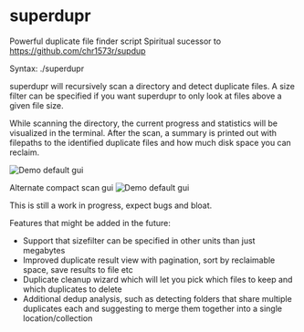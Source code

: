 # superdupr
Powerful duplicate file finder script
Spiritual sucessor to https://github.com/chr1573r/supdup

Syntax: ./superdupr <directory to analyze> <minimum file size in megabytes>

superdupr will recursively scan a directory and detect duplicate files.
A size filter can be specified if you want superdupr to only look at files above a given file size.

While scanning the directory, the current progress and statistics will be visualized in the terminal.
After the scan, a summary is printed out with filepaths to the identified duplicate files and how much disk space you can reclaim.

![Demo default gui](https://chr1573r.github.io/repo-assets/superdupr/demo_super.gif)

Alternate compact scan gui
![Demo default gui](https://chr1573r.github.io/repo-assets/superdupr/demo_compact.gif)

This is still a work in progress, expect bugs and bloat.

Features that might be added in the future:
 - Support that sizefilter can be specified in other units than just megabytes
 - Improved duplicate result view with pagination, sort by reclaimable space, save results to file etc
 - Duplicate cleanup wizard which will let you pick which files to keep and which duplicates to delete
 - Additional dedup analysis, such as detecting folders that share multiple duplicates each and suggesting to merge them together into a single location/collection
 